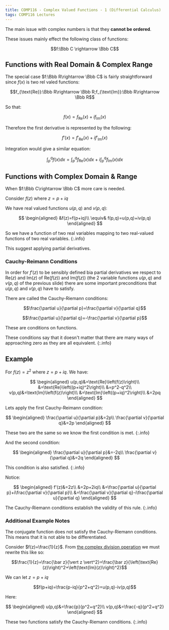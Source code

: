 ```yaml
---
title: COMP116 - Complex Valued Functions - 1 (Differential Calculus)
tags: COMP116 Lectures
---
```

The main issue with complex numbers is that they **cannot be ordered**.

These issues mainly effect the following class of functions:

$$f:\Bbb C \rightarrow \Bbb C$$

## Functions with Real Domain & Complex Range
The special case $f:\Bbb R\rightarrow \Bbb C$ is fairly straightforward since $f(x)$ is two rel valed functions:

$$f_{\text{Re}}:\Bbb R\rightarrow \Bbb R;f_{\text{Im}}:\Bbb R\rightarrow \Bbb R$$

So that:

$$f(x)=f_{\text{Re}}(x)+if_{\text{Im}}(x)$$

Therefore the first derivative is represented by the following:

$$f'(x)=f'_{\text{Re}}(x)+if'_{\text{Im}}(x)$$

Integration would give a similar equation:

$$\int^q_p f(x)dx=\int^q_p f_{\text{Re}}(x)dx+i\int^q_p f_{\text{Im}}(x)dx$$

## Functions with Complex Domain & Range
When $f:\Bbb C\rightarrow \Bbb C$ more care is needed.

Consider $f(z)$ where $z=p+iq$

We have real valued functions $u(p,q)$ and $v(p,q)$:

$$
\begin{aligned}
&f(z)=f(p+iq)\\
\equiv& f(p,q)=u(p,q)+iv(p,q)
\end{aligned}
$$

So we have a function of two real variables mapping to two real-valued functions of two real variables.
{:.info}

This suggest applying partial derivatives.

### Cauchy-Reimann Conditions
In order for $f'(z)$ to be sensibly defined bia partial derivatives we respect to $\text{Re}(z)$ and $\text{Im}(z)$ of $\text{Re}\left(f(z)\right)$ and $\text{Im}\left(f(z)\right)$ (the 2 variable functions $u(p,q)$ and $v(p,q)$ of the previous slide) there are some important preconditions that $u(p,q)$ and $v(p,q)$ have to satisfy.

There are called the Cauchy-Riemann conditions:

$$\frac{\partial u}{\partial p}=\frac{\partial v}{\partial q}$$

$$\frac{\partial u}{\partial q}=-\frac{\partial v}{\partial p}$$

These are conditions on functions.

These conditions say that it doesn't matter that there are many ways of approaching zero as they are all equivalent.
{:.info}

## Example
For $f(z)=z^2$ where $z=p+iq$. We have:

$$
\begin{aligned}
u(p,q)&=\text{Re}\left(f(z)\right)\\
&=\text{Re}\left((p+iq)^2\right)\\
&=p^2-q^2\\
v(p,q)&=\text{Im}\left(f(z)\right)\\
&=\text{Im}\left((p+iq)^2\right)\\
&=2pq
\end{aligned}
$$

Lets apply the first Cauchy-Reimann condition:

$$
\begin{aligned}
\frac{\partial u}{\partial p}&=2p\\
\frac{\partial v}{\partial q}&=2p
\end{aligned}
$$

These two are the same so we know the first condition is met.
{:.info}

And the second condition:

$$
\begin{aligned}
\frac{\partial u}{\partial p}&=-2q\\
\frac{\partial v}{\partial q}&=2q
\end{aligned}
$$

This condition is also satisfied.
{:.info}

Notice:

$$
\begin{aligned}
f'(z)&=2z\\
&=2p+2iq\\
&=\frac{\partial u}{\partial p}+i\frac{\partial v}{\partial p}\\
&=\frac{\partial v}{\partial q}-i\frac{\partial u}{\partial q}
\end{aligned}
$$

The Cauchy-Riemann conditions establish the validity of this rule.
{:.info}

### Additional Example Notes
The conjugate function does not satisfy the Cauchy-Riemann conditions. This means that it is not able to be differentiated.

Consider $f(z)=\frac{1}{z}$. From [the complex division operation]({{site.baseurl}}/comp116/lectures/2021/03/01/1.html#division-zudiv-v) we must rewrite this like so:

$$\frac{1}{z}=\frac{\bar z}{\vert z \vert^2}=\frac{\bar z}{\left(\text{Re}(z)\right)^2+\left(\text{Im}(z)\right)^2}$$

We can let $z=p+iq$

$$f(p+iq)=\frac{p-iq}{p^2+q^2}=u(p,q)-iv(p,q)$$

Here:

$$
\begin{aligned}
u(p,q)&=\frac{p}{p^2+q^2}\\
v(p,q)&=\frac{-q}{p^2+q^2}
\end{aligned}
$$

These two functions satisfy the Cauchy-Riemann conditions.
{:.info}